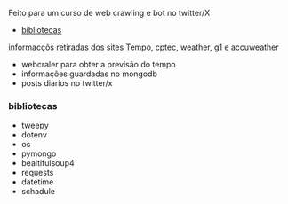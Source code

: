 Feito para um curso de web crawling e bot no twitter/X

- [bibliotecas](#bibliotecas)

informacçõs retiradas dos sites Tempo, cptec, weather, g1 e accuweather


  

- webcraler para obter a previsão do tempo
- informações guardadas no mongodb
- posts diarios no twitter/x

### bibliotecas 
- tweepy
- dotenv
- os
- pymongo
- bealtifulsoup4
- requests
- datetime
- schadule

